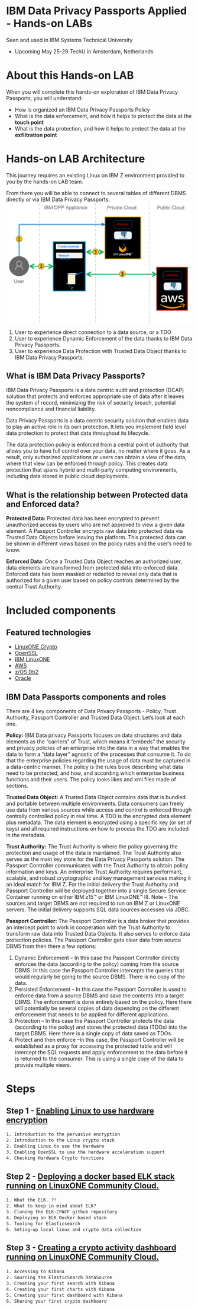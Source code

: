 # IBM Data Privacy Passports Applied - Hands-on LABs
Seen and used in IBM Systems Technical University
* Upcoming May 25-29	TechU in Amsterdam, Netherlands

# About this Hands-on LAB
When you will complete this hands-on exploration of IBM Data Privacy Passports, you will understand:
* How is organized an IBM Data Privacy Passports Policy
* What is the data enforcement, and how it helps to protect the data at the **touch point**
* What is the data protection, and how it helps to protect the data at the **exfiltration point**

# Hands-on LAB Architecture
This journey requires an existing Linux on IBM Z environment provided to you by the hands-on LAB team. 

From there you will be able to connect to several tables of different DBMS directly or via IBM Data Privacy Passports:
![alt-text](https://github.com/guikarai/IBMDPP/blob/master/IBM-DPP-Landscape.png?raw=true)

1. User to experience direct connection to a data source, or a TDO
2. User to experience Dynamic Enforcement of the data thanks to IBM Data Privacy Passports.
3. User to experience Data Protection with Trusted Data Object thanks to IBM Data Privacy Passports.

## What is IBM Data Privacy Passports?
IBM Data Privacy Passports is a data centric audit and protection (DCAP) solution that protects and enforces appropriate use of data after it leaves the system of record, minimizing the risk of security breach, potential noncompliance and financial liability.

Data Privacy Passports is a data centric security solution that enables data to play an active role in its own protection. It lets you implement field level data protection to protect that data throughout its lifecycle.

The data protection policy is enforced from a central point of authority that allows you to have full control over your data, no matter where it goes. As a result, only authorized applications or users can obtain a view of the data, where that view can be enforced through policy. This creates data protection that spans hybrid and multi-party computing environments, including data stored in public cloud deployments.

## What is the relationship between Protected data and Enforced data?

**Protected Data:** Protected data has been encrypted to prevent unauthorized access by users who are not approved to view a given data element. A Passport Controller encrypts raw data into protected data via Trusted Data Objects before leaving the platform. This protected data can be shown in different views based on the policy rules and the user’s need to know.

**Enforced Data:**
Once a Trusted Data Object reaches an authorized user, data elements are transformed from protected data into enforced data. Enforced data has been masked or redacted to reveal only data that is authorized for a given user based on policy controls determined by the central Trust Authority.

# Included components

## Featured technologies
* [LinuxONE Crypto](https://www.ibm.com/it-infrastructure/linuxone/capabilities/secure-cloud)
* [OpenSSL](https://www.openssl.org/)
* [IBM LinuxONE](https://www.ibm.com/it-infrastructure/linuxone)
* [AWS](https://aws.amazon.com/)
* [z/OS Db2](https://www.ibm.com/analytics/db2/zos)
* [Oracle](https://docs.oracle.com/en/database/index.html)

## IBM Data Passports components and roles
There are 4 key components of Data Privacy Passports - Policy, Trust Authority, Passport Controller and Trusted Data Object. Let’s look at each one.

**Policy:** IBM Data privacy Passports focuses on data structures and data elements as the “carriers” of Trust, which means it “embeds” the security and privacy policies of an enterprise into the data in a way that enables the data to form a “data layer” agnostic of the processes that consume it. To do that the enterprise policies regarding the usage of data must be captured in a data-centric manner. The policy is the rules book describing what data need to be protected, and how, and according which enterprise business functions and their users. The policy looks likes and xml files made of sections.

**Trusted Data Object:** A Trusted Data Object contains data that is bundled and portable between multiple environments. Data consumers can freely use data from various sources while access and control is enforced through centrally controlled policy in real time. A TDO is the encrypted data element plus metadata. The data element is encrypted using a specific key (or set of keys) and all required instructions on how to process the TDO are included in the metadata.

**Trust Authority:** The Trust Authority is where the policy governing the protection and usage of the data is maintained. The Trust Authority also serves as the main key store for the Data Privacy Passports solution. The Passport Controller communicates with the Trust Authority to obtain policy information and keys. An enterprise Trust Authority requires performant, scalable, and robust cryptographic and key management services making it an ideal match for IBM Z. For the initial delivery the Trust Authority and Passport Controller will be deployed together into a single Secure Service Container running on either IBM z15™ or IBM LinuxONE™ III. Note – The sources and target DBMS are not required to run on IBM Z or LinuxONE servers. The initial delivery supports SQL data sources accessed via JDBC. 

**Passport Controller:** The Passport Controller is a data broker that provides an intercept point to work in cooperation with the Trust Authority to transform raw data into Trusted Data Objects. It also serves to enforce data protection policies. The Passport Controller gets clear data from source DBMS from then there a few options:
1. Dynamic Enforcement – In this case the Passport Controller directly enforces the data (according to the policy) coming from the source DBMS. In this case the Passport Controller intercepts the queries that would regularly be going to the source DBMS. There is no copy of the data.
2. Persisted Enforcement – In this case the Passport Controller is used to enforce data from a source DBMS and save the contents into a target DBMS. The enforcement is done entirely based on the policy. Here there will potentially be several copies of data depending on the different enforcement that needs to be applied for different applications.
3. Protection – In this case the Passport Controller protects the data (according to the policy) and stores the protected data (TDOs) into the target DBMS. Here there is a single copy of data saved as TDOs.
4. Protect and then enforce –In this case, the Passport Controller will be established as a proxy for accessing the protected table and will intercept the SQL requests and apply enforcement to the data before it is returned to the consumer. This is using a single copy of the data to provide multiple views.

# Steps

## Step 1 - [Enabling Linux to use hardware encryption](https://github.com/guikarai/ELK-CPACF/blob/master/part1.md)

    1. Introduction to the pervasive encryption
    2. Introduction to the Linux crypto stack
    2. Enabling Linux to use the Hardware
    3. Enabling OpenSSL to use the hardware acceleration support
    4. Checking Hardware Crypto functions

## Step 2 - [Deploying a docker based ELK stack running on LinuxONE Community Cloud.](https://github.com/guikarai/ELK-CPACF/blob/master/part2.md)
    
    1. What the ELK..?!
    2. What to keep in mind about ELK?
    3. Cloning the ELK-CPACF github repository
    4. Deploying an ELK Docker based stack
    5. Tooling for Elasticsearch
    6. Seting-up local linux and crypto data collection

## Step 3 - [Creating a crypto activity dashboard running on LinuxONE Community Cloud.](https://github.com/guikarai/ELK-CPACF/blob/master/part3.md)

    1. Accessing to Kibana
    2. Sourcing the ElasticSearch DataSource
    3. Creating your first search with Kibana
    4. Creating your first charts with Kibana
    5. Creating your first dashboard with Kibana
    6. Sharing your first crypto dashboard
